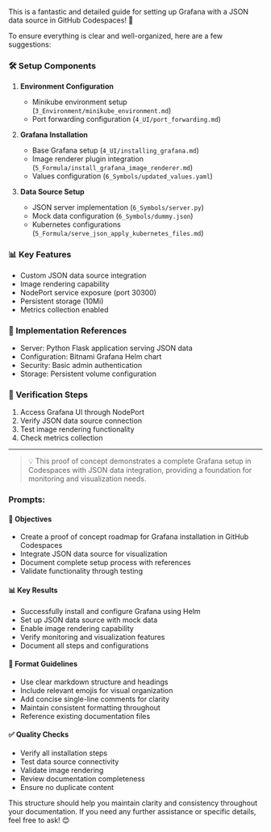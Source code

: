 This is a fantastic and detailed guide for setting up Grafana with a JSON data source in GitHub Codespaces! 🚀

To ensure everything is clear and well-organized, here are a few suggestions:

### 🛠️ Setup Components

1. **Environment Configuration**
   - Minikube environment setup (`3_Environment/minikube_environment.md`)
   - Port forwarding configuration (`4_UI/port_forwarding.md`)

2. **Grafana Installation**
   - Base Grafana setup (`4_UI/installing_grafana.md`)
   - Image renderer plugin integration (`5_Formula/install_grafana_image_renderer.md`)
   - Values configuration (`6_Symbols/updated_values.yaml`)

3. **Data Source Setup**
   - JSON server implementation (`6_Symbols/server.py`)
   - Mock data configuration (`6_Symbols/dummy.json`)
   - Kubernetes configurations (`5_Formula/serve_json_apply_kubernetes_files.md`)

### 📊 Key Features

- Custom JSON data source integration
- Image rendering capability
- NodePort service exposure (port 30300)
- Persistent storage (10Mi)
- Metrics collection enabled

### 🔧 Implementation References

- Server: Python Flask application serving JSON data
- Configuration: Bitnami Grafana Helm chart
- Security: Basic admin authentication
- Storage: Persistent volume configuration

### 🎯 Verification Steps

1. Access Grafana UI through NodePort
2. Verify JSON data source connection
3. Test image rendering functionality
4. Check metrics collection

---

> 💡 This proof of concept demonstrates a complete Grafana setup in Codespaces with JSON data integration, providing a foundation for monitoring and visualization needs.

### Prompts:

#### 🎯 Objectives
- Create a proof of concept roadmap for Grafana installation in GitHub Codespaces
- Integrate JSON data source for visualization
- Document complete setup process with references
- Validate functionality through testing

#### 📊 Key Results
- Successfully install and configure Grafana using Helm
- Set up JSON data source with mock data
- Enable image rendering capability
- Verify monitoring and visualization features
- Document all steps and configurations

#### 📝 Format Guidelines
- Use clear markdown structure and headings
- Include relevant emojis for visual organization
- Add concise single-line comments for clarity
- Maintain consistent formatting throughout
- Reference existing documentation files

#### ✅ Quality Checks
- Verify all installation steps
- Test data source connectivity
- Validate image rendering
- Review documentation completeness
- Ensure no duplicate content

This structure should help you maintain clarity and consistency throughout your documentation. If you need any further assistance or specific details, feel free to ask! 😊